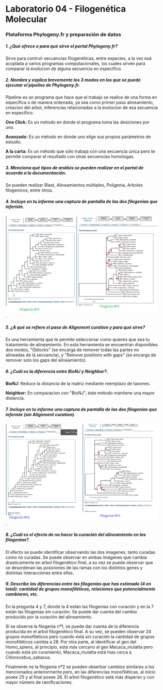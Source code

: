 # Laboratorio 04 - Filogenética Molecular

### Plataforma Phylogeny.fr y preparación de datos

##### 1. ¿Qué ofrece o para qué sirve el portal Phylogeny.fr?

Sirve para contruir secuencias filogenéticas, entre especies, a la vez esá acoplada a varios programas computacionales, los cuales sirven para comparar la evolucion de alguna secuencia en específico.

##### 2. Nombra y explica brevemente los 3 modos en los que se puede ejecutar el pipeline de Phylogeny.fr.

Pipeline es un programa que hace que el trabajo se realice de una forma en específica o de manera ordenada, ya sea como primer paso alineamiento, creacion del arbol, inferencias relacionadas a la evolucion de esa secuencia en específico. 

**One Click:** Es un método en donde el programa toma las desiciones por uno.

**Avanzado:**     Es un método en donde uno elige sus propios parámetros de estudio.

**A la carta:**   Es un método que sólo trabaja con una secuencia única pero te permite comparar el resultado con otras secuencias homologas.

##### 3. Menciona qué tipos de análsis se pueden realizar en el portal de acuerdo a la documentación. 

Se pueden realizar Blast, Alineamientos múltiples, Poligenia, Arboles filogenicos, entre otros.

##### 4. Incluye en tu informe una captura de pantalla de las dos filogenias que inferiste.

![](https://github.com/Rojefer/Bioinformatica/blob/master/.gitignore/filogenia%201%20y%202.png?raw=true).

##### 5. ¿A qué se refiere el paso de Alignment curation y para qué sirve? 

Es una herramienta que te permite seleccionar como quieres que sea tu tratamiento de alineamiento. En esta herramienta se encuentran disponibles dos modos, "Gblocks" (se encarga de remover todas las partes no alineadas de la secuencia), y "Remove positions with gaps" (se encarga de remover solo los gaps del alineamiento).

##### 6. ¿Cuál es la diferencia entre BioNJ y Neighbor?.

**BioNJ:** Reduce la distancia de la matriz mediante reemplazo de taxones.

**Neighbor:** En comparacion con "BioNJ", éste método mantiene una mayor distancia.

##### 7. Incluye en tu informe una captura de pantalla de las dos filogenias que inferiste (sin Alignment curation).

![](https://github.com/Rojefer/Bioinformatica/blob/master/.gitignore/Filogenia%201%20y%202%20sin%20curacion%20de%20alineamiento.png?raw=true).

##### 8. ¿Cuál es el efecto de no hacer la curación del alineamiento en las filogenias?.

El efecto se puede identificar observando las dos imagenes, tanto curadas como no curadas. Se puede observar en ambas imágenes que cambia drasticamente en arbol filogenético final, a su vez se puede observar que se desordenan las posiciones de las ramas con los distintos genes y distintas interacciones entre ellos. 

##### 9. Describe las diferencias entre las filogenias que has estimado (4 en total): cantidad de grupos monofiléticos, relaciones que potencialmente cambiaron, etc.

En la pregunta 4 y 7, donde la 4 están las filogenias con curación y en la 7 están las filogenias sin curación.
Se puede dar cuenta del cambio producido por la curación del alineamiento. 

Si se observa la filogenia nº1, se puede dar cuenta de la diferencia producida en el arbol filogenético final. A su vez, se pueden observar 24 grupos monofileticos pero cuando está sin curación la cantidad de grupos monofiléticos cambia a 28. Por otra parte, al identificar el gen del Homo_spiens, al principio, está más cercano al gen Macaca_mulatta pero cuando está sin curamiento, Macaca_mulatta está mas cerca a Chlorocebus_sabacus.


Finalmente ne la filogenia nº2 se pueden obserbar cambios similares a los mencionados anteriormente pero, en las diferencias monofiléticas, al inicio posee 25 y al final posee 28. El arbol filogenético está más disperso y con mayor número de ramificaciones.




